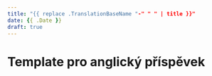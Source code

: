```yaml
---
title: "{{ replace .TranslationBaseName "-" " " | title }}"
date: {{ .Date }}
draft: true
---
```


# Template pro anglický příspěvek
